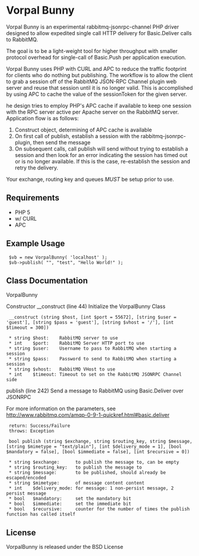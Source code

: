 Vorpal Bunny
===========

Vorpal Bunny is an experimental rabbitmq-jsonrpc-channel PHP driver designed 
to allow expedited single call HTTP delivery for Basic.Deliver calls to RabbitMQ.

The goal is to be a light-weight tool for higher throughput with smaller protocol 
overhead for single-call of Basic.Push per application execution. 

Vorpal Bunny uses PHP with CURL and APC to reduce the traffic footprint for
clients who do nothing but publishing. The workflow is to allow the client
to grab a session off of the RabbitMQ JSON-RPC Channel plugin web server
and reuse that session until it is no longer valid. This is accomplished by
using APC to cache the value of the sessionToken for the given server.

he design tries to employ PHP's APC cache if available to keep one session with 
the RPC server active per Apache server on the RabbitMQ server. Application 
flow is as follows:

  1. Construct object, determining of APC cache is available
  2. On first call of publish, establish a session with the rabbitmq-jsonrpc-plugin, 
     then send the message
  3. On subsequent calls, call publish will send without trying to establish a 
     session and then look for an error indicating the session has timed out or is 
     no longer available. If this is the case, re-establish the session and retry 
     the delivery.
  
Your exchange, routing key and queues *MUST* be setup prior to use.

Requirements
------------

* PHP 5
* w/ CURL
* APC

Example Usage
-------------

     $vb = new VorpalBunny( 'localhost' );
     $vb->publish( "", "test", "Hello World!" );

Class Documentation
-------------------

VorpalBunny

  Constructor __construct (line 44)
  Initialize the VorpalBunny Class

     __construct (string $host, [int $port = 55672], [string $user = 'guest'], [string $pass = 'guest'], [string $vhost = '/'], [int $timeout = 300])
     
     * string $host:    RabbitMQ server to use
     * int    $port:    RabbitMQ Server HTTP port to use
     * string $user:    Username to pass to RabbitMQ when starting a session
     * string $pass:    Password to send to RabbitMQ when starting a session
     * string $vhost:   RabbitMQ VHost to use
     * int    $timeout: Timeout to set on the RabbitMQ JSONRPC Channel side


  publish (line 242)
  Send a message to RabbitMQ using Basic.Deliver over JSONRPC

  For more information on the parameters, see http://www.rabbitmq.com/amqp-0-9-1-quickref.html#basic.deliver

     return: Success/Failure
     throws: Exception  
     
     bool publish (string $exchange, string $routing_key, string $message, [string $mimetype = "text/plain"], [int $delivery_mode = 1], [bool $mandatory = false], [bool $immediate = false], [int $recursive = 0])
     
     * string $exchange:      to publish the message to, can be empty
     * string $routing_key:   to publish the message to
     * string $message:       to be published, should already be escaped/encoded
     * string $mimetype:      of message content content
     * int    $delivery_mode: for message: 1 non-persist message, 2 persist message
     * bool   $mandatory:     set the mandatory bit
     * bool   $immediate:     set the immediate bit
     * bool   $recursive:     counter for the number of times the publish function has called itself

License
-------
VorpalBunny is released under the BSD License
